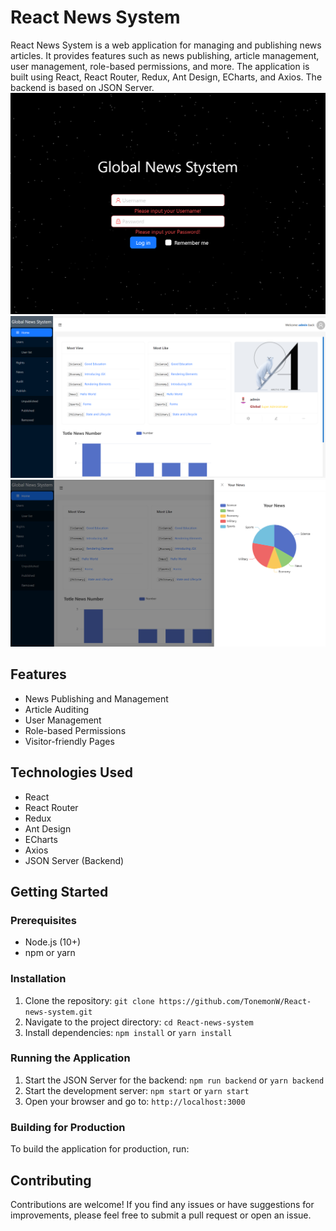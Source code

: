 # React News System

React News System is a web application for managing and publishing news articles. It provides features such as news publishing, article management, user management, role-based permissions, and more. The application is built using React, React Router, Redux, Ant Design, ECharts, and Axios. The backend is based on JSON Server.
![Screenshot 1](Login.png)
![Screenshot 2](Home.png)
![Screenshot 3](Charts.png)
## Features

- News Publishing and Management
- Article Auditing
- User Management
- Role-based Permissions
- Visitor-friendly Pages

## Technologies Used

- React
- React Router
- Redux
- Ant Design
- ECharts
- Axios
- JSON Server (Backend)

## Getting Started

### Prerequisites

- Node.js (10+)
- npm or yarn

### Installation

1. Clone the repository: `git clone https://github.com/TonemonW/React-news-system.git`
2. Navigate to the project directory: `cd React-news-system`
3. Install dependencies: `npm install` or `yarn install`

### Running the Application

1. Start the JSON Server for the backend: `npm run backend` or `yarn backend`
2. Start the development server: `npm start` or `yarn start`
3. Open your browser and go to: `http://localhost:3000`

### Building for Production

To build the application for production, run:

## Contributing

Contributions are welcome! If you find any issues or have suggestions for improvements, please feel free to submit a pull request or open an issue.

